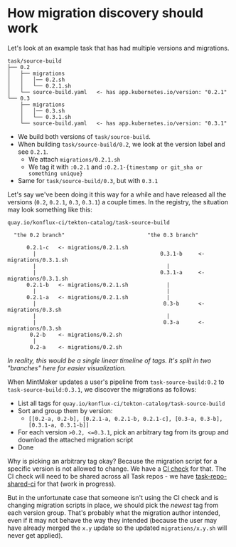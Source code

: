 # How migration discovery should work

Let's look at an example task that has had multiple versions and migrations.

```text
task/source-build
├── 0.2
│   ├── migrations
│   │   │── 0.2.sh
│   │   └── 0.2.1.sh
│   └── source-build.yaml   <- has app.kubernetes.io/version: "0.2.1"
└── 0.3
    ├── migrations
    │   │── 0.3.sh
    │   └── 0.3.1.sh
    └── source-build.yaml   <- has app.kubernetes.io/version: "0.3.1"
```

* We build both versions of `task/source-build`.
* When building `task/source-build/0.2`, we look at the version label and see `0.2.1`.
  * We attach `migrations/0.2.1.sh`
  * We tag it with `:0.2.1` and `:0.2.1-{timestamp or git_sha or something unique}`
* Same for `task/source-build/0.3`, but with `0.3.1`

Let's say we've been doing it this way for a while and have released all the versions
(`0.2`, `0.2.1`, `0.3`, `0.3.1`) a couple times. In the registry, the situation may
look something like this:

```text
quay.io/konflux-ci/tekton-catalog/task-source-build

  "the 0.2 branch"                          "the 0.3 branch"

      0.2.1-c   <- migrations/0.2.1.sh
        |                                       0.3.1-b     <- migrations/0.3.1.sh
        |                                         |
        |                                       0.3.1-a     <- migrations/0.3.1.sh
      0.2.1-b   <- migrations/0.2.1.sh            |
        |                                         |
      0.2.1-a   <- migrations/0.2.1.sh            |
        |                                        0.3-b      <- migrations/0.3.sh
        |                                         |
        |                                        0.3-a      <- migrations/0.3.sh
       0.2-b    <- migrations/0.2.sh
        |
       0.2-a    <- migrations/0.2.sh
```

*In reality, this would be a single linear timeline of tags. It's split in
two "branches" here for easier visualization.*

When MintMaker updates a user's pipeline from `task-source-build:0.2` to
`task-source-build:0.3.1`, we discover the migrations as follows:

* List all tags for `quay.io/konflux-ci/tekton-catalog/task-source-build`
* Sort and group them by version:
  * `[[0.2-a, 0.2-b], [0.2.1-a, 0.2.1-b, 0.2.1-c], [0.3-a, 0.3-b], [0.3.1-a, 0.3.1-b]]`
* For each version `>0.2, <=0.3.1`, pick an arbitrary tag from its group and download
  the attached migration script
* Done

Why is picking an arbitrary tag okay? Because the migration script for a specific
version is not allowed to change. We have a [CI check] for that. The CI check will
need to be shared across all Task repos - we have [task-repo-shared-ci] for that
(work in progress).

But in the unfortunate case that someone isn't using the CI check and is changing
migration scripts in place, we should pick the *newest* tag from each version group.
That's probably what the migration author intended, even if it may not behave the
way they intended (because the user may have already merged the `x.y` update so
the updated `migrations/x.y.sh` will never get applied).

[CI check]: https://github.com/konflux-ci/build-definitions/blob/705f90a647cf1ac4cf4703ef85fe3d0ad90a6e1e/hack/validate-migration.sh#L318-L321
[task-repo-shared-ci]: https://github.com/konflux-ci/task-repo-shared-ci
